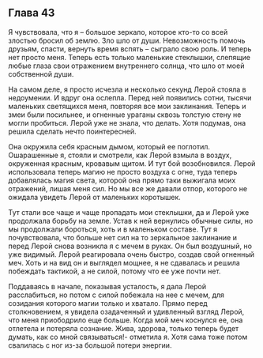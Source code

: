 ## Глава 43

Я чувствовала, что я – большое зеркало, которое кто-то со всей злостью бросил об землю. Зло шло от души. Невозможность
помочь друзьям, спасти, вернуть время вспять – сыграло свою роль. И теперь нет просто меня. Теперь есть только маленькие
стеклышки, слепящие любые глаза свои отражением внутреннего солнца, что шло от моей собственной души.

На самом деле, я просто исчезла и несколько секунд Лерой стояла в недоумении. И вдруг она ослепла. Перед ней появились
сотни, тысячи маленьких светящихся меня, повторяя все мои заклинания. Теперь и змеи были посильнее, и огненные ураганы
сквозь толстую стену не могли пробиться. Лерой уже не знала, что делать. Хотя подумав, она решила сделать нечто
поинтересней.

Она окружила себя красным дымом, который ее поглотил. Ошарашенные я, стояли и смотрели, как Лерой взмыла в воздух,
окруженная красным, кровавым щитом. И тут бой возобновился. Лерой использовала теперь магию не просто воздуха с огне,
туда теперь добавлялась магия света, которой она прямо таки выжигала моих отражений, лишая меня сил. Но мы все же давали
отпор, которого не ожидала увидеть Лерой от маленьких коротышек.

Тут стали все чаще и чаще пропадать мои стеклышки, да и Лерой уже продолжала борьбу на земле. Устав к ней вернулись
обычные силы, но мы продолжали бороться, хоть и в маленьком составе. Тут я почувствовала, что больше нет сил на то
зеркальное заклинание и перед Лерой снова возникла я с мечем в руках. Он был воздушный, но уже видимый. Лерой
реагировала очень быстро, создав свой огненный меч. Хоть и на вид он и выглядел мощнее, я не сдавалась и решила
побеждать тактикой, а не силой, потому что ее уже почти нет.

Поддаваясь в начале, показывая усталость, я дала Лерой расслабиться, но потом с силой побежала на нее с мечем, для
созидания которого магии только и хватало. Прямо перед столкновением, я увидела озадаченный и удивленный взгляд Лерой,
что меня приободрило еще больше. Когда мой меч коснулся ее, она отлетела и потеряла сознание. Жива, здорова, только
теперь будет думать, как со мной связываться!- отметила я. Хотя сама тоже потом свалилась с ног из-за большой потери
энергии.
